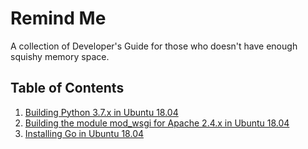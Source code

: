 # Remind Me

A collection of Developer's Guide for those who doesn't have enough squishy memory space.

## Table of Contents
1. [Building Python 3.7.x in Ubuntu 18.04](build_python.md)
1. [Building the module mod_wsgi for Apache 2.4.x in Ubuntu 18.04](build_mod_wsgi.md)
1. [Installing Go in Ubuntu 18.04](install_go.md)
